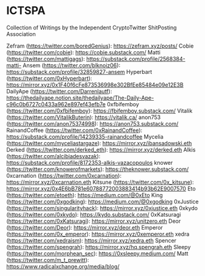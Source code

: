 # ICTSPA
Collection of Writings by the Independent CryptoTwitter ShitPosting Association

Zefram (https://twitter.com/boredGenius): https://zefram.xyz/posts/
Cobie (https://twitter.com/cobie): https://cobie.substack.com/
Matti (https://twitter.com/mattigags): https://substack.com/profile/2568384-matti-
Ansem (https://twitter.com/blknoiz06): https://substack.com/profile/32859827-ansem
Hyperbart (https://twitter.com/0xHyperbart): https://mirror.xyz/0x1F40f6cFe873536998e302BfEe85484e09e12E3B
DailyApe (https://twitter.com/Darrenlautf): https://thedailyape.notion.site/thedailyape/The-Daily-Ape-c96c0b6727c0433a962e897ef43efb7e
0xfbifemboy (https://twitter.com/0xfbifemboy): https://fbifemboy.substack.com/
Vitalik (https://twitter.com/VitalikButerin): https://vitalik.ca/
anon753 (https://twitter.com/anon75374998): https://anon753.substack.com/
RainandCoffee (https://twitter.com/0xRainandCoffee): https://substack.com/profile/14239335-rainandcoffee
Mycelia (https://twitter.com/myceliastargaze): https://mirror.xyz/ibansadowski.eth
Derked (https://twitter.com/derked_eth): https://mirror.xyz/derked.eth
Alkis (https://twitter.com/alcibiadesvazak): https://substack.com/profile/8172353-alkis-vazacopoulos
knower (https://twitter.com/knowerofmarkets): https://theknower.substack.com/
0xcarnation (https://twitter.com/0xcarnation): https://mirror.xyz/0xcarnation.eth
Kitsune (https://twitter.com/0x_kitsune): https://mirror.xyz/0x4E6bB781e60788772003883414b93b62E9007570
Eto (https://twitter.com/etoeth): https://medium.com/@0xEto
King (https://twitter.com/0xgodking): https://medium.com/@0xgodking
0xJustice (https://twitter.com/singularityhack): https://mirror.xyz/0xjustice.eth
0xkydo (https://twitter.com/0xkydo): https://kydo.substack.com/
0xKatsuragi (https://twitter.com/0xKatsuragi): https://mirror.xyz/unitzero.eth
Deor (https://twitter.com/Deor): https://mirror.xyz/deor.eth
Emperor (https://twitter.com/0x_emperor): https://mirror.xyz/0xemperor.eth
xedra (https://twitter.com/xedraism): https://mirror.xyz/xedra.eth
Spencer (https://twitter.com/spengrah): https://mirror.xyz/hq.spengrah.eth
Sleepy (https://twitter.com/morphean_sec): https://0xsleepy.medium.com/
Matt (https://twitter.com/m_t_prewitt): https://www.radicalxchange.org/media/blog/

